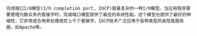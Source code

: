     完成端口I/O模型(I/O completion port, IOCP)是最复杂的一种I/O模型。当应用程序需要管理为数众多的套接字时，完成端口模型提供了最佳的系统性能。这个模型也提供了最好的伸缩性，它非常适合用来处理成百上千个套接字。IOCP技术广泛应用于各种类型的高性能服务器，如Apache等。
